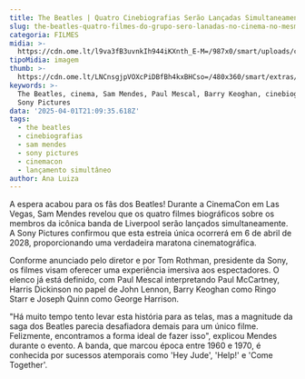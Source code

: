```yaml
---
title: The Beatles | Quatro Cinebiografias Serão Lançadas Simultaneamente nos Cinemas
slug: the-beatles-quatro-filmes-do-grupo-sero-lanadas-no-cinema-no-mesmo-dia
categoria: FILMES
midia: >-
  https://cdn.ome.lt/l9va3fB3uvnkIh944iKXnth_E-M=/987x0/smart/uploads/conteudo/fotos/beatles-cinebiografia-elenco_pEQHLsn.png
tipoMidia: imagem
thumb: >-
  https://cdn.ome.lt/LNCnsgjpVOXcPiDBfBh4kxBHCso=/480x360/smart/extras/conteudos/beatles-cinebiografia-elenco_dFI0ucn.png
keywords: >-
  The Beatles, cinema, Sam Mendes, Paul Mescal, Barry Keoghan, cinebiografias,
  Sony Pictures
data: '2025-04-01T21:09:35.618Z'
tags:
  - the beatles
  - cinebiografias
  - sam mendes
  - sony pictures
  - cinemacon
  - lançamento simultâneo
author: Ana Luiza
---
```


A espera acabou para os fãs dos Beatles! Durante a CinemaCon em Las Vegas, Sam Mendes revelou que os quatro filmes biográficos sobre os membros da icônica banda de Liverpool serão lançados simultaneamente. A Sony Pictures confirmou que esta estreia única ocorrerá em 6 de abril de 2028, proporcionando uma verdadeira maratona cinematográfica.

Conforme anunciado pelo diretor e por Tom Rothman, presidente da Sony, os filmes visam oferecer uma experiência imersiva aos espectadores. O elenco já está definido, com Paul Mescal interpretando Paul McCartney, Harris Dickinson no papel de John Lennon, Barry Keoghan como Ringo Starr e Joseph Quinn como George Harrison.

"Há muito tempo tento levar esta história para as telas, mas a magnitude da saga dos Beatles parecia desafiadora demais para um único filme. Felizmente, encontramos a forma ideal de fazer isso", explicou Mendes durante o evento. A banda, que marcou época entre 1960 e 1970, é conhecida por sucessos atemporais como 'Hey Jude', 'Help!' e 'Come Together'.
